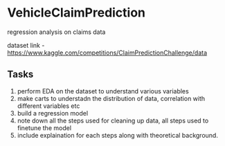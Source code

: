 # VehicleClaimPrediction
regression analysis on claims data


dataset link - https://www.kaggle.com/competitions/ClaimPredictionChallenge/data

## Tasks
1. perform EDA on the dataset to understand various variables
2. make carts to understadn the distribution of data, correlation with different variables etc
3. build a regression model 
4. note down all the steps used for cleaning up data, all steps used to finetune the model
5. include explaination for each steps along with theoretical background. 

